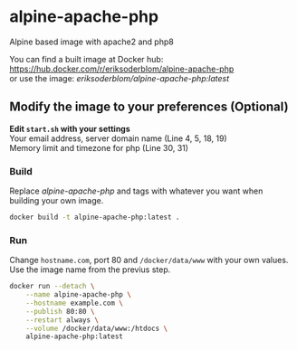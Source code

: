 # alpine-apache-php

Alpine based image with apache2 and php8

You can find a built image at Docker hub:
https://hub.docker.com/r/eriksoderblom/alpine-apache-php  
or use the image: *eriksoderblom/alpine-apache-php:latest*


## Modify the image to your preferences (Optional)

**Edit `start.sh` with your settings**  
Your email address, server domain name (Line 4, 5, 18, 19)  
Memory limit and timezone for php (Line 30, 31)

### Build

Replace *alpine-apache-php* and tags with whatever you want when building your own image.

```sh
docker build -t alpine-apache-php:latest .
```

### Run

Change `hostname.com`, port 80 and `/docker/data/www` with your own values.  
Use the image name from the previus step.

```sh
docker run --detach \
    --name alpine-apache-php \
    --hostname example.com \
    --publish 80:80 \
    --restart always \
    --volume /docker/data/www:/htdocs \
    alpine-apache-php:latest
```
